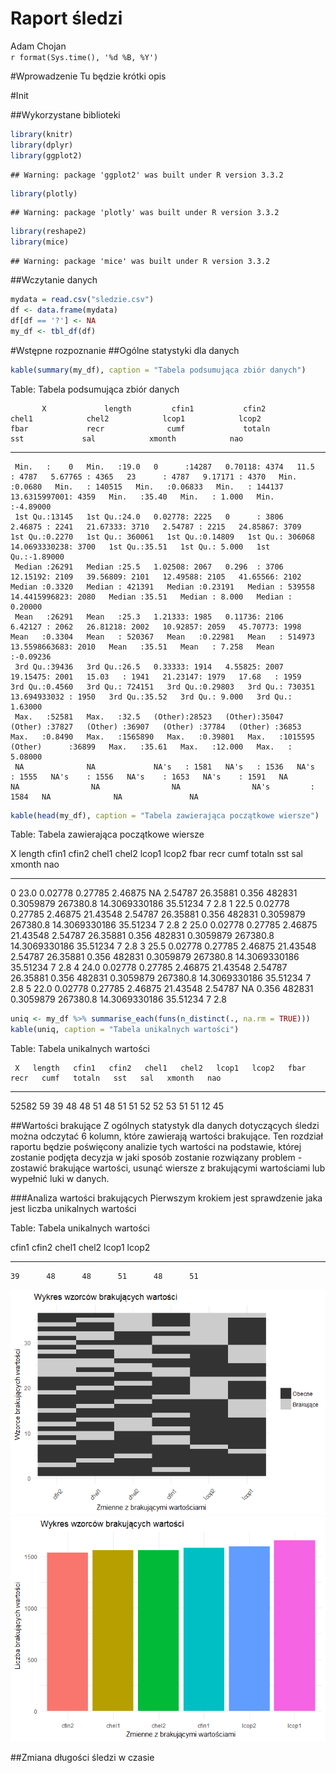 # Raport śledzi
Adam Chojan  
`r format(Sys.time(), '%d %B, %Y')`  




#Wprowadzenie
Tu będzie krótki opis

#Init

##Wykorzystane biblioteki

```r
library(knitr)
library(dplyr)
library(ggplot2)
```

```
## Warning: package 'ggplot2' was built under R version 3.3.2
```

```r
library(plotly)
```

```
## Warning: package 'plotly' was built under R version 3.3.2
```

```r
library(reshape2)
library(mice)
```

```
## Warning: package 'mice' was built under R version 3.3.2
```

##Wczytanie danych


```r
mydata = read.csv("sledzie.csv")
df <- data.frame(mydata)
df[df == '?'] <- NA
my_df <- tbl_df(df)
```

#Wstępne rozpoznanie
##Ogólne statystyki dla danych

```r
kable(summary(my_df), caption = "Tabela podsumująca zbiór danych")
```



Table: Tabela podsumująca zbiór danych

           X             length         cfin1           cfin2            chel1            chel2            lcop1            lcop2            fbar             recr              cumf             totaln                   sst             sal            xmonth            nao         
---  --------------  -------------  --------------  --------------  ---------------  ---------------  ---------------  ---------------  ---------------  ----------------  ----------------  ----------------  --------------------  --------------  ---------------  -----------------
     Min.   :    0   Min.   :19.0   0      :14287   0.70118: 4374   11.5    : 4787   5.67765 : 4365   23      : 4787   9.17171 : 4370   Min.   :0.0680   Min.   : 140515   Min.   :0.06833   Min.   : 144137   13.6315997001: 4359   Min.   :35.40   Min.   : 1.000   Min.   :-4.89000 
     1st Qu.:13145   1st Qu.:24.0   0.02778: 2225   0      : 3806   2.46875 : 2241   21.67333: 3710   2.54787 : 2215   24.85867: 3709   1st Qu.:0.2270   1st Qu.: 360061   1st Qu.:0.14809   1st Qu.: 306068   14.0693330238: 3700   1st Qu.:35.51   1st Qu.: 5.000   1st Qu.:-1.89000 
     Median :26291   Median :25.5   1.02508: 2067   0.296  : 3706   12.15192: 2109   39.56809: 2101   12.49588: 2105   41.65566: 2102   Median :0.3320   Median : 421391   Median :0.23191   Median : 539558   14.4415996823: 2080   Median :35.51   Median : 8.000   Median : 0.20000 
     Mean   :26291   Mean   :25.3   1.21333: 1985   0.11736: 2106   6.42127 : 2062   26.81218: 2002   10.92857: 2059   45.70773: 1998   Mean   :0.3304   Mean   : 520367   Mean   :0.22981   Mean   : 514973   13.5598663683: 2010   Mean   :35.51   Mean   : 7.258   Mean   :-0.09236 
     3rd Qu.:39436   3rd Qu.:26.5   0.33333: 1914   4.55825: 2007   19.15475: 2001   15.03   : 1941   21.23147: 1979   17.68   : 1959   3rd Qu.:0.4560   3rd Qu.: 724151   3rd Qu.:0.29803   3rd Qu.: 730351   13.694933032 : 1950   3rd Qu.:35.52   3rd Qu.: 9.000   3rd Qu.: 1.63000 
     Max.   :52581   Max.   :32.5   (Other):28523   (Other):35047   (Other) :37827   (Other) :36907   (Other) :37784   (Other) :36853   Max.   :0.8490   Max.   :1565890   Max.   :0.39801   Max.   :1015595   (Other)      :36899   Max.   :35.61   Max.   :12.000   Max.   : 5.08000 
     NA              NA             NA's   : 1581   NA's   : 1536   NA's    : 1555   NA's    : 1556   NA's    : 1653   NA's    : 1591   NA               NA                NA                NA                NA's         : 1584   NA              NA               NA               

```r
kable(head(my_df), caption = "Tabela zawierająca początkowe wiersze")
```



Table: Tabela zawierająca początkowe wiersze

  X   length  cfin1     cfin2     chel1     chel2      lcop1     lcop2        fbar     recr        cumf     totaln  sst                   sal   xmonth   nao
---  -------  --------  --------  --------  ---------  --------  ---------  ------  -------  ----------  ---------  --------------  ---------  -------  ----
  0     23.0  0.02778   0.27785   2.46875   NA         2.54787   26.35881    0.356   482831   0.3059879   267380.8  14.3069330186    35.51234        7   2.8
  1     22.5  0.02778   0.27785   2.46875   21.43548   2.54787   26.35881    0.356   482831   0.3059879   267380.8  14.3069330186    35.51234        7   2.8
  2     25.0  0.02778   0.27785   2.46875   21.43548   2.54787   26.35881    0.356   482831   0.3059879   267380.8  14.3069330186    35.51234        7   2.8
  3     25.5  0.02778   0.27785   2.46875   21.43548   2.54787   26.35881    0.356   482831   0.3059879   267380.8  14.3069330186    35.51234        7   2.8
  4     24.0  0.02778   0.27785   2.46875   21.43548   2.54787   26.35881    0.356   482831   0.3059879   267380.8  14.3069330186    35.51234        7   2.8
  5     22.0  0.02778   0.27785   2.46875   21.43548   2.54787   NA          0.356   482831   0.3059879   267380.8  14.3069330186    35.51234        7   2.8

```r
uniq <- my_df %>% summarise_each(funs(n_distinct(., na.rm = TRUE)))
kable(uniq, caption = "Tabela unikalnych wartości")
```



Table: Tabela unikalnych wartości

     X   length   cfin1   cfin2   chel1   chel2   lcop1   lcop2   fbar   recr   cumf   totaln   sst   sal   xmonth   nao
------  -------  ------  ------  ------  ------  ------  ------  -----  -----  -----  -------  ----  ----  -------  ----
 52582       59      39      48      48      51      48      51     51     52     52       53    51    51       12    45

##Wartości brakujące
Z ogólnych statystyk dla danych dotyczących śledzi można odczytać 6 kolumn, które zawierają wartości brakujące. Ten rozdział raportu będzie poświęcony analizie tych wartości na podstawie, której zostanie podjęta decyzja w jaki sposób zostanie rozwiązany problem - zostawić brakujące wartości, usunąć wiersze z brakującymi wartościami lub wypełnić luki w danych.

###Analiza wartości brakujących
Pierwszym krokiem jest sprawdzenie jaka jest liczba unikalnych wartości



Table: Tabela unikalnych wartości

 cfin1   cfin2   chel1   chel2   lcop1   lcop2
------  ------  ------  ------  ------  ------
    39      48      48      51      48      51

![](Raport_sledzie_files/figure-html/missing_valeues_pattern-1.png)<!-- -->![](Raport_sledzie_files/figure-html/missing_valeues_pattern-2.png)<!-- -->


##Zmiana długości śledzi w czasie
<!--html_preserve--><div id="htmlwidget-4e04c494efc20841dc1f" style="width:672px;height:480px;" class="plotly html-widget"></div>
<script type="application/json" data-for="htmlwidget-4e04c494efc20841dc1f">{"x":{"data":[{"x":[1,666.582278481013,1332.16455696203,1997.74683544304,2663.32911392405,3328.91139240506,3994.49367088608,4660.07594936709,5325.6582278481,5991.24050632911,6656.82278481013,7322.40506329114,7987.98734177215,8653.56962025316,9319.15189873418,9984.73417721519,10650.3164556962,11315.8987341772,11981.4810126582,12647.0632911392,13312.6455696203,13978.2278481013,14643.8101265823,15309.3924050633,15974.9746835443,16640.5569620253,17306.1392405063,17971.7215189873,18637.3037974684,19302.8860759494,19968.4683544304,20634.0506329114,21299.6329113924,21965.2151898734,22630.7974683544,23296.3797468354,23961.9620253165,24627.5443037975,25293.1265822785,25958.7088607595,26624.2911392405,27289.8734177215,27955.4556962025,28621.0379746835,29286.6202531646,29952.2025316456,30617.7848101266,31283.3670886076,31948.9493670886,32614.5316455696,33280.1139240506,33945.6962025316,34611.2784810127,35276.8607594937,35942.4430379747,36608.0253164557,37273.6075949367,37939.1898734177,38604.7721518987,39270.3544303797,39935.9367088608,40601.5189873418,41267.1012658228,41932.6835443038,42598.2658227848,43263.8481012658,43929.4303797468,44595.0126582278,45260.5949367089,45926.1772151899,46591.7594936709,47257.3417721519,47922.9240506329,48588.5063291139,49254.0886075949,49919.6708860759,50585.253164557,51250.835443038,51916.417721519,52582],"y":[26.2753681334387,26.2507855250607,26.2262029166827,26.2016203083047,26.1770376999267,26.1524550915486,26.1278724831706,26.1032898747926,26.0787072664146,26.0541246580366,26.0295420496586,26.0049594412806,25.9803768329026,25.9557942245245,25.9312116161465,25.9066290077685,25.8820463993905,25.8574637910125,25.8328811826345,25.8082985742565,25.7837159658785,25.7591333575004,25.7345507491224,25.7099681407444,25.6853855323664,25.6608029239884,25.6362203156104,25.6116377072324,25.5870550988544,25.5624724904763,25.5378898820983,25.5133072737203,25.4887246653423,25.4641420569643,25.4395594485863,25.4149768402083,25.3903942318303,25.3658116234523,25.3412290150742,25.3166464066962,25.2920637983182,25.2674811899402,25.2428985815622,25.2183159731842,25.1937333648062,25.1691507564282,25.1445681480501,25.1199855396721,25.0954029312941,25.0708203229161,25.0462377145381,25.0216551061601,24.9970724977821,24.9724898894041,24.947907281026,24.923324672648,24.89874206427,24.874159455892,24.849576847514,24.824994239136,24.800411630758,24.77582902238,24.751246414002,24.7266638056239,24.7020811972459,24.6774985888679,24.6529159804899,24.6283333721119,24.6037507637339,24.5791681553559,24.5545855469779,24.5300029385998,24.5054203302218,24.4808377218438,24.4562551134658,24.4316725050878,24.4070898967098,24.3825072883318,24.3579246799538,24.3333420715757],"text":["seq(1:length(length)): 1<br>length: 26.28","seq(1:length(length)): 666.58<br>length: 26.25","seq(1:length(length)): 1332.16<br>length: 26.23","seq(1:length(length)): 1997.75<br>length: 26.2","seq(1:length(length)): 2663.33<br>length: 26.18","seq(1:length(length)): 3328.91<br>length: 26.15","seq(1:length(length)): 3994.49<br>length: 26.13","seq(1:length(length)): 4660.08<br>length: 26.1","seq(1:length(length)): 5325.66<br>length: 26.08","seq(1:length(length)): 5991.24<br>length: 26.05","seq(1:length(length)): 6656.82<br>length: 26.03","seq(1:length(length)): 7322.41<br>length: 26","seq(1:length(length)): 7987.99<br>length: 25.98","seq(1:length(length)): 8653.57<br>length: 25.96","seq(1:length(length)): 9319.15<br>length: 25.93","seq(1:length(length)): 9984.73<br>length: 25.91","seq(1:length(length)): 10650.32<br>length: 25.88","seq(1:length(length)): 11315.9<br>length: 25.86","seq(1:length(length)): 11981.48<br>length: 25.83","seq(1:length(length)): 12647.06<br>length: 25.81","seq(1:length(length)): 13312.65<br>length: 25.78","seq(1:length(length)): 13978.23<br>length: 25.76","seq(1:length(length)): 14643.81<br>length: 25.73","seq(1:length(length)): 15309.39<br>length: 25.71","seq(1:length(length)): 15974.97<br>length: 25.69","seq(1:length(length)): 16640.56<br>length: 25.66","seq(1:length(length)): 17306.14<br>length: 25.64","seq(1:length(length)): 17971.72<br>length: 25.61","seq(1:length(length)): 18637.3<br>length: 25.59","seq(1:length(length)): 19302.89<br>length: 25.56","seq(1:length(length)): 19968.47<br>length: 25.54","seq(1:length(length)): 20634.05<br>length: 25.51","seq(1:length(length)): 21299.63<br>length: 25.49","seq(1:length(length)): 21965.22<br>length: 25.46","seq(1:length(length)): 22630.8<br>length: 25.44","seq(1:length(length)): 23296.38<br>length: 25.41","seq(1:length(length)): 23961.96<br>length: 25.39","seq(1:length(length)): 24627.54<br>length: 25.37","seq(1:length(length)): 25293.13<br>length: 25.34","seq(1:length(length)): 25958.71<br>length: 25.32","seq(1:length(length)): 26624.29<br>length: 25.29","seq(1:length(length)): 27289.87<br>length: 25.27","seq(1:length(length)): 27955.46<br>length: 25.24","seq(1:length(length)): 28621.04<br>length: 25.22","seq(1:length(length)): 29286.62<br>length: 25.19","seq(1:length(length)): 29952.2<br>length: 25.17","seq(1:length(length)): 30617.78<br>length: 25.14","seq(1:length(length)): 31283.37<br>length: 25.12","seq(1:length(length)): 31948.95<br>length: 25.1","seq(1:length(length)): 32614.53<br>length: 25.07","seq(1:length(length)): 33280.11<br>length: 25.05","seq(1:length(length)): 33945.7<br>length: 25.02","seq(1:length(length)): 34611.28<br>length: 25","seq(1:length(length)): 35276.86<br>length: 24.97","seq(1:length(length)): 35942.44<br>length: 24.95","seq(1:length(length)): 36608.03<br>length: 24.92","seq(1:length(length)): 37273.61<br>length: 24.9","seq(1:length(length)): 37939.19<br>length: 24.87","seq(1:length(length)): 38604.77<br>length: 24.85","seq(1:length(length)): 39270.35<br>length: 24.82","seq(1:length(length)): 39935.94<br>length: 24.8","seq(1:length(length)): 40601.52<br>length: 24.78","seq(1:length(length)): 41267.1<br>length: 24.75","seq(1:length(length)): 41932.68<br>length: 24.73","seq(1:length(length)): 42598.27<br>length: 24.7","seq(1:length(length)): 43263.85<br>length: 24.68","seq(1:length(length)): 43929.43<br>length: 24.65","seq(1:length(length)): 44595.01<br>length: 24.63","seq(1:length(length)): 45260.59<br>length: 24.6","seq(1:length(length)): 45926.18<br>length: 24.58","seq(1:length(length)): 46591.76<br>length: 24.55","seq(1:length(length)): 47257.34<br>length: 24.53","seq(1:length(length)): 47922.92<br>length: 24.51","seq(1:length(length)): 48588.51<br>length: 24.48","seq(1:length(length)): 49254.09<br>length: 24.46","seq(1:length(length)): 49919.67<br>length: 24.43","seq(1:length(length)): 50585.25<br>length: 24.41","seq(1:length(length)): 51250.84<br>length: 24.38","seq(1:length(length)): 51916.42<br>length: 24.36","seq(1:length(length)): 52582<br>length: 24.33"],"key":null,"type":"scatter","mode":"lines","name":"fitted values","line":{"width":3.77952755905512,"color":"rgba(51,102,255,1)","dash":"solid"},"hoveron":"points","showlegend":false,"xaxis":"x","yaxis":"y","hoverinfo":"text"},{"x":[1,666.582278481013,1332.16455696203,1997.74683544304,2663.32911392405,3328.91139240506,3994.49367088608,4660.07594936709,5325.6582278481,5991.24050632911,6656.82278481013,7322.40506329114,7987.98734177215,8653.56962025316,9319.15189873418,9984.73417721519,10650.3164556962,11315.8987341772,11981.4810126582,12647.0632911392,13312.6455696203,13978.2278481013,14643.8101265823,15309.3924050633,15974.9746835443,16640.5569620253,17306.1392405063,17971.7215189873,18637.3037974684,19302.8860759494,19968.4683544304,20634.0506329114,21299.6329113924,21965.2151898734,22630.7974683544,23296.3797468354,23961.9620253165,24627.5443037975,25293.1265822785,25958.7088607595,26624.2911392405,27289.8734177215,27955.4556962025,28621.0379746835,29286.6202531646,29952.2025316456,30617.7848101266,31283.3670886076,31948.9493670886,32614.5316455696,33280.1139240506,33945.6962025316,34611.2784810127,35276.8607594937,35942.4430379747,36608.0253164557,37273.6075949367,37939.1898734177,38604.7721518987,39270.3544303797,39935.9367088608,40601.5189873418,41267.1012658228,41932.6835443038,42598.2658227848,43263.8481012658,43929.4303797468,44595.0126582278,45260.5949367089,45926.1772151899,46591.7594936709,47257.3417721519,47922.9240506329,48588.5063291139,49254.0886075949,49919.6708860759,50585.253164557,51250.835443038,51916.417721519,52582,52582,52582,51916.417721519,51250.835443038,50585.253164557,49919.6708860759,49254.0886075949,48588.5063291139,47922.9240506329,47257.3417721519,46591.7594936709,45926.1772151899,45260.5949367089,44595.0126582278,43929.4303797468,43263.8481012658,42598.2658227848,41932.6835443038,41267.1012658228,40601.5189873418,39935.9367088608,39270.3544303797,38604.7721518987,37939.1898734177,37273.6075949367,36608.0253164557,35942.4430379747,35276.8607594937,34611.2784810127,33945.6962025316,33280.1139240506,32614.5316455696,31948.9493670886,31283.3670886076,30617.7848101266,29952.2025316456,29286.6202531646,28621.0379746835,27955.4556962025,27289.8734177215,26624.2911392405,25958.7088607595,25293.1265822785,24627.5443037975,23961.9620253165,23296.3797468354,22630.7974683544,21965.2151898734,21299.6329113924,20634.0506329114,19968.4683544304,19302.8860759494,18637.3037974684,17971.7215189873,17306.1392405063,16640.5569620253,15974.9746835443,15309.3924050633,14643.8101265823,13978.2278481013,13312.6455696203,12647.0632911392,11981.4810126582,11315.8987341772,10650.3164556962,9984.73417721519,9319.15189873418,8653.56962025316,7987.98734177215,7322.40506329114,6656.82278481013,5991.24050632911,5325.6582278481,4660.07594936709,3994.49367088608,3328.91139240506,2663.32911392405,1997.74683544304,1332.16455696203,666.582278481013,1,1],"y":[26.2487876611835,26.2247081124973,26.2006251798989,26.1765386611448,26.1524483391824,26.1283539809588,26.1042553361413,26.080152135745,26.0560440906672,26.0319308901283,26.0078122000211,25.9836876611751,25.9595568875439,25.9354194643319,25.9112749460793,25.8871228547362,25.8629626777629,25.8387938663075,25.8146158335245,25.7904279531139,25.7662295581793,25.742019940521,25.7177983505034,25.6935639976531,25.6693160521657,25.6450536475107,25.620775884332,25.5964818358373,25.5721705548485,25.5478410826469,25.5234924596841,25.4991237381398,25.4747339961931,25.4503223537398,25.425887989137,25.4014301564066,25.3769482021983,25.3524415817173,25.3279098727815,25.303352787207,25.278770178829,25.2541620476475,25.2295285398273,25.2048699435522,25.1801866810044,25.1554792969789,25.1307484448256,25.1059948705229,25.0812193957136,25.0564229005019,25.0316063067086,25.0067705621542,24.981916626387,24.9570454581257,24.9321580045483,24.9072551924473,24.8823379211787,24.857407057273,24.8324634305346,24.8075078314368,24.7825410096154,24.75756367327,24.732576489297,24.7075800839964,24.6825750442136,24.6575619188007,24.6325412202973,24.6075134267532,24.5824789836284,24.5574383057184,24.5323917790696,24.5073397628525,24.4822825911742,24.4572205748145,24.432154002876,24.4070831443435,24.3820082495499,24.356929551548,24.3318472673904,24.3067615993205,24.3067615993205,24.359922543831,24.3840020925172,24.4080850251156,24.4321715438697,24.4562618658321,24.4803562240556,24.5044548688731,24.5285580692694,24.5526661143472,24.5767793148861,24.6008980049933,24.6250225438394,24.6491533174705,24.6732907406825,24.6974352589351,24.7215873502782,24.7457475272515,24.7699163387069,24.79409437149,24.8182822519005,24.8424806468351,24.8666902644934,24.8909118545111,24.9151462073614,24.9393941528488,24.9636565575038,24.9879343206824,25.0122283691771,25.036539650166,25.0608691223676,25.0852177453303,25.1095864668746,25.1339762088214,25.1583878512747,25.1828222158775,25.2072800486079,25.2317620028162,25.2562686232971,25.2808003322329,25.3053574178074,25.3299400261854,25.354548157367,25.3791816651872,25.4038402614622,25.42852352401,25.4532309080356,25.4779617601888,25.5027153344916,25.5274908093008,25.5522873045126,25.5771038983058,25.6019396428602,25.6267935786274,25.6516647468888,25.6765522004661,25.7014550125672,25.7263722838358,25.7513031477415,25.7762467744799,25.8012023735776,25.826169195399,25.8511465317445,25.8761337157175,25.9011301210181,25.9261351608008,25.9511482862137,25.9761689847172,26.0011967782612,26.0262312213861,26.051271899296,26.0763184259449,26.101370442162,26.1264276138402,26.1514896301999,26.1765562021385,26.2016270606709,26.2267019554645,26.2517806534665,26.2768629376241,26.3019486056939,26.2487876611835],"text":["seq(1:length(length)): 1<br>length: 26.28","seq(1:length(length)): 666.58<br>length: 26.25","seq(1:length(length)): 1332.16<br>length: 26.23","seq(1:length(length)): 1997.75<br>length: 26.2","seq(1:length(length)): 2663.33<br>length: 26.18","seq(1:length(length)): 3328.91<br>length: 26.15","seq(1:length(length)): 3994.49<br>length: 26.13","seq(1:length(length)): 4660.08<br>length: 26.1","seq(1:length(length)): 5325.66<br>length: 26.08","seq(1:length(length)): 5991.24<br>length: 26.05","seq(1:length(length)): 6656.82<br>length: 26.03","seq(1:length(length)): 7322.41<br>length: 26","seq(1:length(length)): 7987.99<br>length: 25.98","seq(1:length(length)): 8653.57<br>length: 25.96","seq(1:length(length)): 9319.15<br>length: 25.93","seq(1:length(length)): 9984.73<br>length: 25.91","seq(1:length(length)): 10650.32<br>length: 25.88","seq(1:length(length)): 11315.9<br>length: 25.86","seq(1:length(length)): 11981.48<br>length: 25.83","seq(1:length(length)): 12647.06<br>length: 25.81","seq(1:length(length)): 13312.65<br>length: 25.78","seq(1:length(length)): 13978.23<br>length: 25.76","seq(1:length(length)): 14643.81<br>length: 25.73","seq(1:length(length)): 15309.39<br>length: 25.71","seq(1:length(length)): 15974.97<br>length: 25.69","seq(1:length(length)): 16640.56<br>length: 25.66","seq(1:length(length)): 17306.14<br>length: 25.64","seq(1:length(length)): 17971.72<br>length: 25.61","seq(1:length(length)): 18637.3<br>length: 25.59","seq(1:length(length)): 19302.89<br>length: 25.56","seq(1:length(length)): 19968.47<br>length: 25.54","seq(1:length(length)): 20634.05<br>length: 25.51","seq(1:length(length)): 21299.63<br>length: 25.49","seq(1:length(length)): 21965.22<br>length: 25.46","seq(1:length(length)): 22630.8<br>length: 25.44","seq(1:length(length)): 23296.38<br>length: 25.41","seq(1:length(length)): 23961.96<br>length: 25.39","seq(1:length(length)): 24627.54<br>length: 25.37","seq(1:length(length)): 25293.13<br>length: 25.34","seq(1:length(length)): 25958.71<br>length: 25.32","seq(1:length(length)): 26624.29<br>length: 25.29","seq(1:length(length)): 27289.87<br>length: 25.27","seq(1:length(length)): 27955.46<br>length: 25.24","seq(1:length(length)): 28621.04<br>length: 25.22","seq(1:length(length)): 29286.62<br>length: 25.19","seq(1:length(length)): 29952.2<br>length: 25.17","seq(1:length(length)): 30617.78<br>length: 25.14","seq(1:length(length)): 31283.37<br>length: 25.12","seq(1:length(length)): 31948.95<br>length: 25.1","seq(1:length(length)): 32614.53<br>length: 25.07","seq(1:length(length)): 33280.11<br>length: 25.05","seq(1:length(length)): 33945.7<br>length: 25.02","seq(1:length(length)): 34611.28<br>length: 25","seq(1:length(length)): 35276.86<br>length: 24.97","seq(1:length(length)): 35942.44<br>length: 24.95","seq(1:length(length)): 36608.03<br>length: 24.92","seq(1:length(length)): 37273.61<br>length: 24.9","seq(1:length(length)): 37939.19<br>length: 24.87","seq(1:length(length)): 38604.77<br>length: 24.85","seq(1:length(length)): 39270.35<br>length: 24.82","seq(1:length(length)): 39935.94<br>length: 24.8","seq(1:length(length)): 40601.52<br>length: 24.78","seq(1:length(length)): 41267.1<br>length: 24.75","seq(1:length(length)): 41932.68<br>length: 24.73","seq(1:length(length)): 42598.27<br>length: 24.7","seq(1:length(length)): 43263.85<br>length: 24.68","seq(1:length(length)): 43929.43<br>length: 24.65","seq(1:length(length)): 44595.01<br>length: 24.63","seq(1:length(length)): 45260.59<br>length: 24.6","seq(1:length(length)): 45926.18<br>length: 24.58","seq(1:length(length)): 46591.76<br>length: 24.55","seq(1:length(length)): 47257.34<br>length: 24.53","seq(1:length(length)): 47922.92<br>length: 24.51","seq(1:length(length)): 48588.51<br>length: 24.48","seq(1:length(length)): 49254.09<br>length: 24.46","seq(1:length(length)): 49919.67<br>length: 24.43","seq(1:length(length)): 50585.25<br>length: 24.41","seq(1:length(length)): 51250.84<br>length: 24.38","seq(1:length(length)): 51916.42<br>length: 24.36","seq(1:length(length)): 52582<br>length: 24.33","seq(1:length(length)): 52582<br>length: 24.33","seq(1:length(length)): 52582<br>length: 24.33","seq(1:length(length)): 51916.42<br>length: 24.36","seq(1:length(length)): 51250.84<br>length: 24.38","seq(1:length(length)): 50585.25<br>length: 24.41","seq(1:length(length)): 49919.67<br>length: 24.43","seq(1:length(length)): 49254.09<br>length: 24.46","seq(1:length(length)): 48588.51<br>length: 24.48","seq(1:length(length)): 47922.92<br>length: 24.51","seq(1:length(length)): 47257.34<br>length: 24.53","seq(1:length(length)): 46591.76<br>length: 24.55","seq(1:length(length)): 45926.18<br>length: 24.58","seq(1:length(length)): 45260.59<br>length: 24.6","seq(1:length(length)): 44595.01<br>length: 24.63","seq(1:length(length)): 43929.43<br>length: 24.65","seq(1:length(length)): 43263.85<br>length: 24.68","seq(1:length(length)): 42598.27<br>length: 24.7","seq(1:length(length)): 41932.68<br>length: 24.73","seq(1:length(length)): 41267.1<br>length: 24.75","seq(1:length(length)): 40601.52<br>length: 24.78","seq(1:length(length)): 39935.94<br>length: 24.8","seq(1:length(length)): 39270.35<br>length: 24.82","seq(1:length(length)): 38604.77<br>length: 24.85","seq(1:length(length)): 37939.19<br>length: 24.87","seq(1:length(length)): 37273.61<br>length: 24.9","seq(1:length(length)): 36608.03<br>length: 24.92","seq(1:length(length)): 35942.44<br>length: 24.95","seq(1:length(length)): 35276.86<br>length: 24.97","seq(1:length(length)): 34611.28<br>length: 25","seq(1:length(length)): 33945.7<br>length: 25.02","seq(1:length(length)): 33280.11<br>length: 25.05","seq(1:length(length)): 32614.53<br>length: 25.07","seq(1:length(length)): 31948.95<br>length: 25.1","seq(1:length(length)): 31283.37<br>length: 25.12","seq(1:length(length)): 30617.78<br>length: 25.14","seq(1:length(length)): 29952.2<br>length: 25.17","seq(1:length(length)): 29286.62<br>length: 25.19","seq(1:length(length)): 28621.04<br>length: 25.22","seq(1:length(length)): 27955.46<br>length: 25.24","seq(1:length(length)): 27289.87<br>length: 25.27","seq(1:length(length)): 26624.29<br>length: 25.29","seq(1:length(length)): 25958.71<br>length: 25.32","seq(1:length(length)): 25293.13<br>length: 25.34","seq(1:length(length)): 24627.54<br>length: 25.37","seq(1:length(length)): 23961.96<br>length: 25.39","seq(1:length(length)): 23296.38<br>length: 25.41","seq(1:length(length)): 22630.8<br>length: 25.44","seq(1:length(length)): 21965.22<br>length: 25.46","seq(1:length(length)): 21299.63<br>length: 25.49","seq(1:length(length)): 20634.05<br>length: 25.51","seq(1:length(length)): 19968.47<br>length: 25.54","seq(1:length(length)): 19302.89<br>length: 25.56","seq(1:length(length)): 18637.3<br>length: 25.59","seq(1:length(length)): 17971.72<br>length: 25.61","seq(1:length(length)): 17306.14<br>length: 25.64","seq(1:length(length)): 16640.56<br>length: 25.66","seq(1:length(length)): 15974.97<br>length: 25.69","seq(1:length(length)): 15309.39<br>length: 25.71","seq(1:length(length)): 14643.81<br>length: 25.73","seq(1:length(length)): 13978.23<br>length: 25.76","seq(1:length(length)): 13312.65<br>length: 25.78","seq(1:length(length)): 12647.06<br>length: 25.81","seq(1:length(length)): 11981.48<br>length: 25.83","seq(1:length(length)): 11315.9<br>length: 25.86","seq(1:length(length)): 10650.32<br>length: 25.88","seq(1:length(length)): 9984.73<br>length: 25.91","seq(1:length(length)): 9319.15<br>length: 25.93","seq(1:length(length)): 8653.57<br>length: 25.96","seq(1:length(length)): 7987.99<br>length: 25.98","seq(1:length(length)): 7322.41<br>length: 26","seq(1:length(length)): 6656.82<br>length: 26.03","seq(1:length(length)): 5991.24<br>length: 26.05","seq(1:length(length)): 5325.66<br>length: 26.08","seq(1:length(length)): 4660.08<br>length: 26.1","seq(1:length(length)): 3994.49<br>length: 26.13","seq(1:length(length)): 3328.91<br>length: 26.15","seq(1:length(length)): 2663.33<br>length: 26.18","seq(1:length(length)): 1997.75<br>length: 26.2","seq(1:length(length)): 1332.16<br>length: 26.23","seq(1:length(length)): 666.58<br>length: 26.25","seq(1:length(length)): 1<br>length: 26.28","seq(1:length(length)): 1<br>length: 26.28"],"key":null,"type":"scatter","mode":"lines","line":{"width":3.77952755905512,"color":"transparent","dash":"solid"},"fill":"toself","fillcolor":"rgba(153,153,153,0.4)","hoveron":"points","hoverinfo":"x+y","showlegend":false,"xaxis":"x","yaxis":"y","name":""},{"x":[1,666.582278481013,1332.16455696203,1997.74683544304,2663.32911392405,3328.91139240506,3994.49367088608,4660.07594936709,5325.6582278481,5991.24050632911,6656.82278481013,7322.40506329114,7987.98734177215,8653.56962025316,9319.15189873418,9984.73417721519,10650.3164556962,11315.8987341772,11981.4810126582,12647.0632911392,13312.6455696203,13978.2278481013,14643.8101265823,15309.3924050633,15974.9746835443,16640.5569620253,17306.1392405063,17971.7215189873,18637.3037974684,19302.8860759494,19968.4683544304,20634.0506329114,21299.6329113924,21965.2151898734,22630.7974683544,23296.3797468354,23961.9620253165,24627.5443037975,25293.1265822785,25958.7088607595,26624.2911392405,27289.8734177215,27955.4556962025,28621.0379746835,29286.6202531646,29952.2025316456,30617.7848101266,31283.3670886076,31948.9493670886,32614.5316455696,33280.1139240506,33945.6962025316,34611.2784810127,35276.8607594937,35942.4430379747,36608.0253164557,37273.6075949367,37939.1898734177,38604.7721518987,39270.3544303797,39935.9367088608,40601.5189873418,41267.1012658228,41932.6835443038,42598.2658227848,43263.8481012658,43929.4303797468,44595.0126582278,45260.5949367089,45926.1772151899,46591.7594936709,47257.3417721519,47922.9240506329,48588.5063291139,49254.0886075949,49919.6708860759,50585.253164557,51250.835443038,51916.417721519,52582],"y":[26.2753681334375,26.2507855250595,26.2262029166815,26.2016203083035,26.1770376999255,26.1524550915475,26.1278724831695,26.1032898747915,26.0787072664135,26.0541246580355,26.0295420496575,26.0049594412795,25.9803768329015,25.9557942245235,25.9312116161455,25.9066290077675,25.8820463993895,25.8574637910114,25.8328811826334,25.8082985742554,25.7837159658774,25.7591333574994,25.7345507491214,25.7099681407434,25.6853855323654,25.6608029239874,25.6362203156094,25.6116377072314,25.5870550988534,25.5624724904754,25.5378898820974,25.5133072737194,25.4887246653414,25.4641420569634,25.4395594485854,25.4149768402074,25.3903942318294,25.3658116234514,25.3412290150734,25.3166464066954,25.2920637983174,25.2674811899394,25.2428985815614,25.2183159731834,25.1937333648054,25.1691507564274,25.1445681480494,25.1199855396714,25.0954029312934,25.0708203229154,25.0462377145374,25.0216551061594,24.9970724977814,24.9724898894034,24.9479072810254,24.9233246726474,24.8987420642694,24.8741594558914,24.8495768475134,24.8249942391353,24.8004116307573,24.7758290223793,24.7512464140013,24.7266638056233,24.7020811972453,24.6774985888673,24.6529159804893,24.6283333721113,24.6037507637333,24.5791681553553,24.5545855469773,24.5300029385993,24.5054203302213,24.4808377218433,24.4562551134653,24.4316725050873,24.4070898967093,24.3825072883313,24.3579246799533,24.3333420715753],"text":["seq(1:length(length)): 1<br>length: 26.28","seq(1:length(length)): 666.58<br>length: 26.25","seq(1:length(length)): 1332.16<br>length: 26.23","seq(1:length(length)): 1997.75<br>length: 26.2","seq(1:length(length)): 2663.33<br>length: 26.18","seq(1:length(length)): 3328.91<br>length: 26.15","seq(1:length(length)): 3994.49<br>length: 26.13","seq(1:length(length)): 4660.08<br>length: 26.1","seq(1:length(length)): 5325.66<br>length: 26.08","seq(1:length(length)): 5991.24<br>length: 26.05","seq(1:length(length)): 6656.82<br>length: 26.03","seq(1:length(length)): 7322.41<br>length: 26","seq(1:length(length)): 7987.99<br>length: 25.98","seq(1:length(length)): 8653.57<br>length: 25.96","seq(1:length(length)): 9319.15<br>length: 25.93","seq(1:length(length)): 9984.73<br>length: 25.91","seq(1:length(length)): 10650.32<br>length: 25.88","seq(1:length(length)): 11315.9<br>length: 25.86","seq(1:length(length)): 11981.48<br>length: 25.83","seq(1:length(length)): 12647.06<br>length: 25.81","seq(1:length(length)): 13312.65<br>length: 25.78","seq(1:length(length)): 13978.23<br>length: 25.76","seq(1:length(length)): 14643.81<br>length: 25.73","seq(1:length(length)): 15309.39<br>length: 25.71","seq(1:length(length)): 15974.97<br>length: 25.69","seq(1:length(length)): 16640.56<br>length: 25.66","seq(1:length(length)): 17306.14<br>length: 25.64","seq(1:length(length)): 17971.72<br>length: 25.61","seq(1:length(length)): 18637.3<br>length: 25.59","seq(1:length(length)): 19302.89<br>length: 25.56","seq(1:length(length)): 19968.47<br>length: 25.54","seq(1:length(length)): 20634.05<br>length: 25.51","seq(1:length(length)): 21299.63<br>length: 25.49","seq(1:length(length)): 21965.22<br>length: 25.46","seq(1:length(length)): 22630.8<br>length: 25.44","seq(1:length(length)): 23296.38<br>length: 25.41","seq(1:length(length)): 23961.96<br>length: 25.39","seq(1:length(length)): 24627.54<br>length: 25.37","seq(1:length(length)): 25293.13<br>length: 25.34","seq(1:length(length)): 25958.71<br>length: 25.32","seq(1:length(length)): 26624.29<br>length: 25.29","seq(1:length(length)): 27289.87<br>length: 25.27","seq(1:length(length)): 27955.46<br>length: 25.24","seq(1:length(length)): 28621.04<br>length: 25.22","seq(1:length(length)): 29286.62<br>length: 25.19","seq(1:length(length)): 29952.2<br>length: 25.17","seq(1:length(length)): 30617.78<br>length: 25.14","seq(1:length(length)): 31283.37<br>length: 25.12","seq(1:length(length)): 31948.95<br>length: 25.1","seq(1:length(length)): 32614.53<br>length: 25.07","seq(1:length(length)): 33280.11<br>length: 25.05","seq(1:length(length)): 33945.7<br>length: 25.02","seq(1:length(length)): 34611.28<br>length: 25","seq(1:length(length)): 35276.86<br>length: 24.97","seq(1:length(length)): 35942.44<br>length: 24.95","seq(1:length(length)): 36608.03<br>length: 24.92","seq(1:length(length)): 37273.61<br>length: 24.9","seq(1:length(length)): 37939.19<br>length: 24.87","seq(1:length(length)): 38604.77<br>length: 24.85","seq(1:length(length)): 39270.35<br>length: 24.82","seq(1:length(length)): 39935.94<br>length: 24.8","seq(1:length(length)): 40601.52<br>length: 24.78","seq(1:length(length)): 41267.1<br>length: 24.75","seq(1:length(length)): 41932.68<br>length: 24.73","seq(1:length(length)): 42598.27<br>length: 24.7","seq(1:length(length)): 43263.85<br>length: 24.68","seq(1:length(length)): 43929.43<br>length: 24.65","seq(1:length(length)): 44595.01<br>length: 24.63","seq(1:length(length)): 45260.59<br>length: 24.6","seq(1:length(length)): 45926.18<br>length: 24.58","seq(1:length(length)): 46591.76<br>length: 24.55","seq(1:length(length)): 47257.34<br>length: 24.53","seq(1:length(length)): 47922.92<br>length: 24.51","seq(1:length(length)): 48588.51<br>length: 24.48","seq(1:length(length)): 49254.09<br>length: 24.46","seq(1:length(length)): 49919.67<br>length: 24.43","seq(1:length(length)): 50585.25<br>length: 24.41","seq(1:length(length)): 51250.84<br>length: 24.38","seq(1:length(length)): 51916.42<br>length: 24.36","seq(1:length(length)): 52582<br>length: 24.33"],"key":null,"type":"scatter","mode":"lines","name":"fitted values","line":{"width":3.77952755905512,"color":"rgba(51,102,255,1)","dash":"solid"},"hoveron":"points","showlegend":false,"xaxis":"x","yaxis":"y","hoverinfo":"text"},{"x":[1,666.582278481013,1332.16455696203,1997.74683544304,2663.32911392405,3328.91139240506,3994.49367088608,4660.07594936709,5325.6582278481,5991.24050632911,6656.82278481013,7322.40506329114,7987.98734177215,8653.56962025316,9319.15189873418,9984.73417721519,10650.3164556962,11315.8987341772,11981.4810126582,12647.0632911392,13312.6455696203,13978.2278481013,14643.8101265823,15309.3924050633,15974.9746835443,16640.5569620253,17306.1392405063,17971.7215189873,18637.3037974684,19302.8860759494,19968.4683544304,20634.0506329114,21299.6329113924,21965.2151898734,22630.7974683544,23296.3797468354,23961.9620253165,24627.5443037975,25293.1265822785,25958.7088607595,26624.2911392405,27289.8734177215,27955.4556962025,28621.0379746835,29286.6202531646,29952.2025316456,30617.7848101266,31283.3670886076,31948.9493670886,32614.5316455696,33280.1139240506,33945.6962025316,34611.2784810127,35276.8607594937,35942.4430379747,36608.0253164557,37273.6075949367,37939.1898734177,38604.7721518987,39270.3544303797,39935.9367088608,40601.5189873418,41267.1012658228,41932.6835443038,42598.2658227848,43263.8481012658,43929.4303797468,44595.0126582278,45260.5949367089,45926.1772151899,46591.7594936709,47257.3417721519,47922.9240506329,48588.5063291139,49254.0886075949,49919.6708860759,50585.253164557,51250.835443038,51916.417721519,52582,52582,52582,51916.417721519,51250.835443038,50585.253164557,49919.6708860759,49254.0886075949,48588.5063291139,47922.9240506329,47257.3417721519,46591.7594936709,45926.1772151899,45260.5949367089,44595.0126582278,43929.4303797468,43263.8481012658,42598.2658227848,41932.6835443038,41267.1012658228,40601.5189873418,39935.9367088608,39270.3544303797,38604.7721518987,37939.1898734177,37273.6075949367,36608.0253164557,35942.4430379747,35276.8607594937,34611.2784810127,33945.6962025316,33280.1139240506,32614.5316455696,31948.9493670886,31283.3670886076,30617.7848101266,29952.2025316456,29286.6202531646,28621.0379746835,27955.4556962025,27289.8734177215,26624.2911392405,25958.7088607595,25293.1265822785,24627.5443037975,23961.9620253165,23296.3797468354,22630.7974683544,21965.2151898734,21299.6329113924,20634.0506329114,19968.4683544304,19302.8860759494,18637.3037974684,17971.7215189873,17306.1392405063,16640.5569620253,15974.9746835443,15309.3924050633,14643.8101265823,13978.2278481013,13312.6455696203,12647.0632911392,11981.4810126582,11315.8987341772,10650.3164556962,9984.73417721519,9319.15189873418,8653.56962025316,7987.98734177215,7322.40506329114,6656.82278481013,5991.24050632911,5325.6582278481,4660.07594936709,3994.49367088608,3328.91139240506,2663.32911392405,1997.74683544304,1332.16455696203,666.582278481013,1,1],"y":[26.2487882730509,26.2247087127845,26.2006257686838,26.17653923851,26.1524489052154,26.1283545357526,26.1042558797946,26.0801526683626,26.0560446123606,26.0319314010162,26.0078127002298,25.9836881508392,25.9595573668071,25.9354199333472,25.91127540501,25.8871233037566,25.8629631170592,25.8387942960784,25.8146162539823,25.7904283644853,25.7662299607063,25.742020334462,25.7177987361339,25.6935643752669,25.6693164220758,25.6450540100498,25.6207762398538,25.5964821847167,25.572170897482,25.5478414194533,25.5234927911044,25.4991240646365,25.4747343182501,25.4503226718613,25.425888303846,25.4014304682433,25.376948511718,25.3524418894879,25.3279101793804,25.3033530932184,25.2787704848404,25.2541623542464,25.2295288475978,25.204870253072,25.1801869928413,25.155479611688,25.1307487629472,25.10599519258,25.0812197222105,25.0564232319223,25.0316066435153,25.0067709047879,24.9819169752666,24.9570458136477,24.9321583670878,24.9072555623577,24.8823382987928,24.8574074429038,24.8324638244759,24.8075082339642,24.7825414209872,24.7575640937282,24.7325769190683,24.7075805232931,24.6825754932345,24.6575623777319,24.632541689313,24.607513906017,24.5824794732931,24.5574388059277,24.532392289958,24.5073402845465,24.4822831237924,24.4572211184684,24.4321545576705,24.4070837103773,24.3820088269159,24.3569301403337,24.3318478676784,24.3067622111887,24.3067622111887,24.3599219319619,24.3840014922283,24.408084436329,24.4321709665027,24.4562612997973,24.4803556692602,24.5044543252182,24.5285575366502,24.5526655926522,24.5767788039966,24.600897504783,24.6250220541735,24.6491528382057,24.6732902716656,24.6974348000028,24.7215869012561,24.7457470879536,24.7699159089344,24.7940939510305,24.8182818405275,24.8424802443065,24.8666898705508,24.8909114688789,24.9151458297459,24.939393782937,24.963656194963,24.987933965159,25.0122280202961,25.0365393075308,25.0608687855595,25.0852174139084,25.1095861403763,25.1339758867627,25.1583875331515,25.1828219011668,25.2072797367695,25.2317616932948,25.2562683155249,25.2808000256324,25.3053571117944,25.3299397201724,25.3545478507664,25.379181357415,25.4038399519408,25.4285232121715,25.4532305933248,25.4779614420656,25.5027150124327,25.5274904828023,25.5522869730905,25.5771035614975,25.6019393002249,25.6267932297462,25.651664391365,25.676551837925,25.7014546426551,25.72637190622,25.751302762109,25.7762463805369,25.8012019710486,25.8261687840256,25.8511461112846,25.8761332859445,25.9011296817197,25.9261347117783,25.9511478272809,25.9761685156998,26.0011962989958,26.0262307317197,26.0512713990851,26.0763179150548,26.1013699204663,26.1264270812204,26.1514890865444,26.1765556473423,26.2016264946355,26.2267013780969,26.2517800646791,26.2768623373344,26.3019479938241,26.2487882730509],"text":["seq(1:length(length)): 1<br>length: 26.28","seq(1:length(length)): 666.58<br>length: 26.25","seq(1:length(length)): 1332.16<br>length: 26.23","seq(1:length(length)): 1997.75<br>length: 26.2","seq(1:length(length)): 2663.33<br>length: 26.18","seq(1:length(length)): 3328.91<br>length: 26.15","seq(1:length(length)): 3994.49<br>length: 26.13","seq(1:length(length)): 4660.08<br>length: 26.1","seq(1:length(length)): 5325.66<br>length: 26.08","seq(1:length(length)): 5991.24<br>length: 26.05","seq(1:length(length)): 6656.82<br>length: 26.03","seq(1:length(length)): 7322.41<br>length: 26","seq(1:length(length)): 7987.99<br>length: 25.98","seq(1:length(length)): 8653.57<br>length: 25.96","seq(1:length(length)): 9319.15<br>length: 25.93","seq(1:length(length)): 9984.73<br>length: 25.91","seq(1:length(length)): 10650.32<br>length: 25.88","seq(1:length(length)): 11315.9<br>length: 25.86","seq(1:length(length)): 11981.48<br>length: 25.83","seq(1:length(length)): 12647.06<br>length: 25.81","seq(1:length(length)): 13312.65<br>length: 25.78","seq(1:length(length)): 13978.23<br>length: 25.76","seq(1:length(length)): 14643.81<br>length: 25.73","seq(1:length(length)): 15309.39<br>length: 25.71","seq(1:length(length)): 15974.97<br>length: 25.69","seq(1:length(length)): 16640.56<br>length: 25.66","seq(1:length(length)): 17306.14<br>length: 25.64","seq(1:length(length)): 17971.72<br>length: 25.61","seq(1:length(length)): 18637.3<br>length: 25.59","seq(1:length(length)): 19302.89<br>length: 25.56","seq(1:length(length)): 19968.47<br>length: 25.54","seq(1:length(length)): 20634.05<br>length: 25.51","seq(1:length(length)): 21299.63<br>length: 25.49","seq(1:length(length)): 21965.22<br>length: 25.46","seq(1:length(length)): 22630.8<br>length: 25.44","seq(1:length(length)): 23296.38<br>length: 25.41","seq(1:length(length)): 23961.96<br>length: 25.39","seq(1:length(length)): 24627.54<br>length: 25.37","seq(1:length(length)): 25293.13<br>length: 25.34","seq(1:length(length)): 25958.71<br>length: 25.32","seq(1:length(length)): 26624.29<br>length: 25.29","seq(1:length(length)): 27289.87<br>length: 25.27","seq(1:length(length)): 27955.46<br>length: 25.24","seq(1:length(length)): 28621.04<br>length: 25.22","seq(1:length(length)): 29286.62<br>length: 25.19","seq(1:length(length)): 29952.2<br>length: 25.17","seq(1:length(length)): 30617.78<br>length: 25.14","seq(1:length(length)): 31283.37<br>length: 25.12","seq(1:length(length)): 31948.95<br>length: 25.1","seq(1:length(length)): 32614.53<br>length: 25.07","seq(1:length(length)): 33280.11<br>length: 25.05","seq(1:length(length)): 33945.7<br>length: 25.02","seq(1:length(length)): 34611.28<br>length: 25","seq(1:length(length)): 35276.86<br>length: 24.97","seq(1:length(length)): 35942.44<br>length: 24.95","seq(1:length(length)): 36608.03<br>length: 24.92","seq(1:length(length)): 37273.61<br>length: 24.9","seq(1:length(length)): 37939.19<br>length: 24.87","seq(1:length(length)): 38604.77<br>length: 24.85","seq(1:length(length)): 39270.35<br>length: 24.82","seq(1:length(length)): 39935.94<br>length: 24.8","seq(1:length(length)): 40601.52<br>length: 24.78","seq(1:length(length)): 41267.1<br>length: 24.75","seq(1:length(length)): 41932.68<br>length: 24.73","seq(1:length(length)): 42598.27<br>length: 24.7","seq(1:length(length)): 43263.85<br>length: 24.68","seq(1:length(length)): 43929.43<br>length: 24.65","seq(1:length(length)): 44595.01<br>length: 24.63","seq(1:length(length)): 45260.59<br>length: 24.6","seq(1:length(length)): 45926.18<br>length: 24.58","seq(1:length(length)): 46591.76<br>length: 24.55","seq(1:length(length)): 47257.34<br>length: 24.53","seq(1:length(length)): 47922.92<br>length: 24.51","seq(1:length(length)): 48588.51<br>length: 24.48","seq(1:length(length)): 49254.09<br>length: 24.46","seq(1:length(length)): 49919.67<br>length: 24.43","seq(1:length(length)): 50585.25<br>length: 24.41","seq(1:length(length)): 51250.84<br>length: 24.38","seq(1:length(length)): 51916.42<br>length: 24.36","seq(1:length(length)): 52582<br>length: 24.33","seq(1:length(length)): 52582<br>length: 24.33","seq(1:length(length)): 52582<br>length: 24.33","seq(1:length(length)): 51916.42<br>length: 24.36","seq(1:length(length)): 51250.84<br>length: 24.38","seq(1:length(length)): 50585.25<br>length: 24.41","seq(1:length(length)): 49919.67<br>length: 24.43","seq(1:length(length)): 49254.09<br>length: 24.46","seq(1:length(length)): 48588.51<br>length: 24.48","seq(1:length(length)): 47922.92<br>length: 24.51","seq(1:length(length)): 47257.34<br>length: 24.53","seq(1:length(length)): 46591.76<br>length: 24.55","seq(1:length(length)): 45926.18<br>length: 24.58","seq(1:length(length)): 45260.59<br>length: 24.6","seq(1:length(length)): 44595.01<br>length: 24.63","seq(1:length(length)): 43929.43<br>length: 24.65","seq(1:length(length)): 43263.85<br>length: 24.68","seq(1:length(length)): 42598.27<br>length: 24.7","seq(1:length(length)): 41932.68<br>length: 24.73","seq(1:length(length)): 41267.1<br>length: 24.75","seq(1:length(length)): 40601.52<br>length: 24.78","seq(1:length(length)): 39935.94<br>length: 24.8","seq(1:length(length)): 39270.35<br>length: 24.82","seq(1:length(length)): 38604.77<br>length: 24.85","seq(1:length(length)): 37939.19<br>length: 24.87","seq(1:length(length)): 37273.61<br>length: 24.9","seq(1:length(length)): 36608.03<br>length: 24.92","seq(1:length(length)): 35942.44<br>length: 24.95","seq(1:length(length)): 35276.86<br>length: 24.97","seq(1:length(length)): 34611.28<br>length: 25","seq(1:length(length)): 33945.7<br>length: 25.02","seq(1:length(length)): 33280.11<br>length: 25.05","seq(1:length(length)): 32614.53<br>length: 25.07","seq(1:length(length)): 31948.95<br>length: 25.1","seq(1:length(length)): 31283.37<br>length: 25.12","seq(1:length(length)): 30617.78<br>length: 25.14","seq(1:length(length)): 29952.2<br>length: 25.17","seq(1:length(length)): 29286.62<br>length: 25.19","seq(1:length(length)): 28621.04<br>length: 25.22","seq(1:length(length)): 27955.46<br>length: 25.24","seq(1:length(length)): 27289.87<br>length: 25.27","seq(1:length(length)): 26624.29<br>length: 25.29","seq(1:length(length)): 25958.71<br>length: 25.32","seq(1:length(length)): 25293.13<br>length: 25.34","seq(1:length(length)): 24627.54<br>length: 25.37","seq(1:length(length)): 23961.96<br>length: 25.39","seq(1:length(length)): 23296.38<br>length: 25.41","seq(1:length(length)): 22630.8<br>length: 25.44","seq(1:length(length)): 21965.22<br>length: 25.46","seq(1:length(length)): 21299.63<br>length: 25.49","seq(1:length(length)): 20634.05<br>length: 25.51","seq(1:length(length)): 19968.47<br>length: 25.54","seq(1:length(length)): 19302.89<br>length: 25.56","seq(1:length(length)): 18637.3<br>length: 25.59","seq(1:length(length)): 17971.72<br>length: 25.61","seq(1:length(length)): 17306.14<br>length: 25.64","seq(1:length(length)): 16640.56<br>length: 25.66","seq(1:length(length)): 15974.97<br>length: 25.69","seq(1:length(length)): 15309.39<br>length: 25.71","seq(1:length(length)): 14643.81<br>length: 25.73","seq(1:length(length)): 13978.23<br>length: 25.76","seq(1:length(length)): 13312.65<br>length: 25.78","seq(1:length(length)): 12647.06<br>length: 25.81","seq(1:length(length)): 11981.48<br>length: 25.83","seq(1:length(length)): 11315.9<br>length: 25.86","seq(1:length(length)): 10650.32<br>length: 25.88","seq(1:length(length)): 9984.73<br>length: 25.91","seq(1:length(length)): 9319.15<br>length: 25.93","seq(1:length(length)): 8653.57<br>length: 25.96","seq(1:length(length)): 7987.99<br>length: 25.98","seq(1:length(length)): 7322.41<br>length: 26","seq(1:length(length)): 6656.82<br>length: 26.03","seq(1:length(length)): 5991.24<br>length: 26.05","seq(1:length(length)): 5325.66<br>length: 26.08","seq(1:length(length)): 4660.08<br>length: 26.1","seq(1:length(length)): 3994.49<br>length: 26.13","seq(1:length(length)): 3328.91<br>length: 26.15","seq(1:length(length)): 2663.33<br>length: 26.18","seq(1:length(length)): 1997.75<br>length: 26.2","seq(1:length(length)): 1332.16<br>length: 26.23","seq(1:length(length)): 666.58<br>length: 26.25","seq(1:length(length)): 1<br>length: 26.28","seq(1:length(length)): 1<br>length: 26.28"],"key":null,"type":"scatter","mode":"lines","line":{"width":3.77952755905512,"color":"transparent","dash":"solid"},"fill":"toself","fillcolor":"rgba(153,153,153,0.4)","hoveron":"points","hoverinfo":"x+y","showlegend":false,"xaxis":"x","yaxis":"y","name":""}],"layout":{"margin":{"t":26.2283105022831,"r":7.30593607305936,"b":40.1826484018265,"l":48.9497716894977},"font":{"color":"rgba(0,0,0,1)","family":"","size":14.6118721461187},"xaxis":{"domain":[0,1],"type":"linear","autorange":false,"tickmode":"array","range":[-2628.05,55211.05],"ticktext":["0","10000","20000","30000","40000","50000"],"tickvals":[0,10000,20000,30000,40000,50000],"ticks":"","tickcolor":null,"ticklen":3.65296803652968,"tickwidth":0,"showticklabels":true,"tickfont":{"color":"rgba(77,77,77,1)","family":"","size":11.689497716895},"tickangle":-0,"showline":false,"linecolor":null,"linewidth":0,"showgrid":true,"gridcolor":"rgba(235,235,235,1)","gridwidth":0.66417600664176,"zeroline":false,"anchor":"y","title":"Czas","titlefont":{"color":"rgba(0,0,0,1)","family":"","size":14.6118721461187},"hoverformat":".2f"},"yaxis":{"domain":[0,1],"type":"linear","autorange":false,"tickmode":"array","range":[24.2070022490019,26.4017079560126],"ticktext":["24.5","25.0","25.5","26.0"],"tickvals":[24.5,25,25.5,26],"ticks":"","tickcolor":null,"ticklen":3.65296803652968,"tickwidth":0,"showticklabels":true,"tickfont":{"color":"rgba(77,77,77,1)","family":"","size":11.689497716895},"tickangle":-0,"showline":false,"linecolor":null,"linewidth":0,"showgrid":true,"gridcolor":"rgba(235,235,235,1)","gridwidth":0.66417600664176,"zeroline":false,"anchor":"x","title":"Długość śledzia","titlefont":{"color":"rgba(0,0,0,1)","family":"","size":14.6118721461187},"hoverformat":".2f"},"shapes":[{"type":"rect","fillcolor":null,"line":{"color":null,"width":0,"linetype":[]},"yref":"paper","xref":"paper","x0":0,"x1":1,"y0":0,"y1":1}],"showlegend":false,"legend":{"bgcolor":null,"bordercolor":null,"borderwidth":0,"font":{"color":"rgba(0,0,0,1)","family":"","size":11.689497716895}},"hovermode":"closest"},"source":"A","config":{"modeBarButtonsToAdd":[{"name":"Collaborate","icon":{"width":1000,"ascent":500,"descent":-50,"path":"M487 375c7-10 9-23 5-36l-79-259c-3-12-11-23-22-31-11-8-22-12-35-12l-263 0c-15 0-29 5-43 15-13 10-23 23-28 37-5 13-5 25-1 37 0 0 0 3 1 7 1 5 1 8 1 11 0 2 0 4-1 6 0 3-1 5-1 6 1 2 2 4 3 6 1 2 2 4 4 6 2 3 4 5 5 7 5 7 9 16 13 26 4 10 7 19 9 26 0 2 0 5 0 9-1 4-1 6 0 8 0 2 2 5 4 8 3 3 5 5 5 7 4 6 8 15 12 26 4 11 7 19 7 26 1 1 0 4 0 9-1 4-1 7 0 8 1 2 3 5 6 8 4 4 6 6 6 7 4 5 8 13 13 24 4 11 7 20 7 28 1 1 0 4 0 7-1 3-1 6-1 7 0 2 1 4 3 6 1 1 3 4 5 6 2 3 3 5 5 6 1 2 3 5 4 9 2 3 3 7 5 10 1 3 2 6 4 10 2 4 4 7 6 9 2 3 4 5 7 7 3 2 7 3 11 3 3 0 8 0 13-1l0-1c7 2 12 2 14 2l218 0c14 0 25-5 32-16 8-10 10-23 6-37l-79-259c-7-22-13-37-20-43-7-7-19-10-37-10l-248 0c-5 0-9-2-11-5-2-3-2-7 0-12 4-13 18-20 41-20l264 0c5 0 10 2 16 5 5 3 8 6 10 11l85 282c2 5 2 10 2 17 7-3 13-7 17-13z m-304 0c-1-3-1-5 0-7 1-1 3-2 6-2l174 0c2 0 4 1 7 2 2 2 4 4 5 7l6 18c0 3 0 5-1 7-1 1-3 2-6 2l-173 0c-3 0-5-1-8-2-2-2-4-4-4-7z m-24-73c-1-3-1-5 0-7 2-2 3-2 6-2l174 0c2 0 5 0 7 2 3 2 4 4 5 7l6 18c1 2 0 5-1 6-1 2-3 3-5 3l-174 0c-3 0-5-1-7-3-3-1-4-4-5-6z"},"click":"function(gd) { \n        // is this being viewed in RStudio?\n        if (location.search == '?viewer_pane=1') {\n          alert('To learn about plotly for collaboration, visit:\\n https://cpsievert.github.io/plotly_book/plot-ly-for-collaboration.html');\n        } else {\n          window.open('https://cpsievert.github.io/plotly_book/plot-ly-for-collaboration.html', '_blank');\n        }\n      }"}],"modeBarButtonsToRemove":["sendDataToCloud"]},"base_url":"https://plot.ly"},"evals":["config.modeBarButtonsToAdd.0.click"],"jsHooks":[]}</script><!--/html_preserve-->
